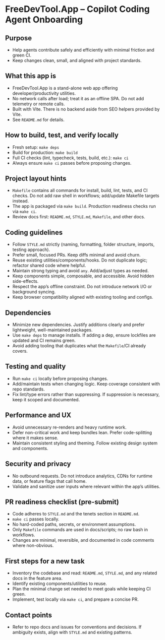 # FreeDevTool.App – Copilot Coding Agent Onboarding

## Purpose

- Help agents contribute safely and efficiently with minimal friction and green CI.
- Keep changes clean, small, and aligned with project standards.

## What this app is

- FreeDevTool.App is a stand-alone web app offering developer/productivity utilities.
- No network calls after load; treat it as an offline SPA. Do not add telemetry or remote calls.
- Built with Vite. There is no backend aside from SEO helpers provided by Vite.
- See `README.md` for details.

## How to build, test, and verify locally

- Fresh setup: `make deps`
- Build for production: `make build`
- Full CI checks (lint, typecheck, tests, build, etc.): `make ci`
- Always ensure `make ci` passes before proposing changes.

## Project layout hints

- `Makefile` contains all commands for install, build, lint, tests, and CI checks. Do not add raw shell in workflows; add/update Makefile targets instead.
- The app is packaged via `make build`. Production readiness checks run via `make ci`.
- Review docs first: `README.md`,  `STYLE.md`, `Makefile`, and other docs.

## Coding guidelines

- Follow `STYLE.md` strictly (naming, formatting, folder structure, imports, testing approach).
- Prefer small, focused PRs. Keep diffs minimal and avoid churn.
- Reuse existing utilities/components/hooks. Do not duplicate logic; refactor shared code where helpful.
- Maintain strong typing and avoid `any`. Add/adjust types as needed.
- Keep components simple, composable, and accessible. Avoid hidden side-effects.
- Respect the app’s offline constraint. Do not introduce network I/O or background syncing.
- Keep browser compatibility aligned with existing tooling and configs.

## Dependencies

- Minimize new dependencies. Justify additions clearly and prefer lightweight, well-maintained packages.
- Use `make deps` to manage installs. If adding a dep, ensure lockfiles are updated and CI remains green.
- Avoid adding tooling that duplicates what the `Makefile`/CI already covers.

## Testing and quality

- Run `make ci` locally before proposing changes.
- Add/maintain tests when changing logic. Keep coverage consistent with repo standards.
- Fix lint/type errors rather than suppressing. If suppression is necessary, keep it scoped and documented.

## Performance and UX

- Avoid unnecessary re-renders and heavy runtime work.
- Defer non-critical work and keep bundles lean. Prefer code-splitting where it makes sense.
- Maintain consistent styling and theming. Follow existing design system and components.

## Security and privacy

- No outbound requests. Do not introduce analytics, CDNs for runtime data, or feature flags that call home.
- Validate and sanitize user inputs where relevant within the app’s utilities.

## PR readiness checklist (pre-submit)

- Code adheres to `STYLE.md` and the tenets section in `README.md`.
- `make ci` passes locally.
- No hard-coded paths, secrets, or environment assumptions.
- Only `Makefile` commands are used in docs/scripts; no raw bash in workflows.
- Changes are minimal, reversible, and documented in code comments where non-obvious.

## First steps for a new task

- Inventory the codebase and read: `README.md`, `STYLE.md`, and any related docs in the feature area.
- Identify existing components/utilities to reuse.
- Plan the minimal change set needed to meet goals while keeping CI green.
- Implement, test locally via `make ci`, and prepare a concise PR.

## Contact points

- Refer to repo docs and issues for conventions and decisions. If ambiguity exists, align with `STYLE.md` and existing patterns.
